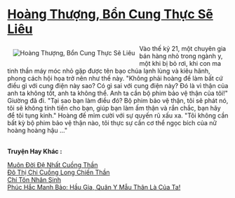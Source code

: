 <a href="https://truyentiki.com/hoang-thuong-bon-cung-thuc-se-lieu.33594/" title="Hoàng Thượng, Bổn Cung Thực Sẽ Liêu"><h1>Hoàng Thượng, Bổn Cung Thực Sẽ Liêu</h1></a><div style="display:table"><img align="right" style="float: left; padding: 10px;" src="https://truyentiki.com/a/img/str/src/33594.jpg" alt="Hoàng Thượng, Bổn Cung Thực Sẽ Liêu">Vào thế kỷ 21, một chuyên gia bán hàng nhỏ trong ngành y, một khi bị bỏ rơi, khi con ma tinh thần máy móc nhỏ gặp được tên bạo chúa lạnh lùng và kiêu hãnh, phong cách hội họa trở nên như thế này. "Không phải hoàng đế làm bất cứ điều gì với cung điện này sao? Có gì sai với cung điện này? Đó là vì thận của anh ta không tốt, anh ta không thể. Anh ta cần bộ phim bảo vệ thận của tôi!" Giường đã đi. "Tại sao bạn làm điều đó? Bộ phim bảo vệ thận, tôi sẽ phát nó, tôi sẽ không tính tiền cho bạn, giúp bạn làm ấm thận và rắn chắc, bạn hãy để tôi tụng kinh." Hoàng đế mỉm cười với sự quyến rũ xấu xa. "Tôi không cần bất kỳ bộ phim bảo vệ thận nào, tôi thực sự cần cơ thể ngọc bích của nữ hoàng hoàng hậu ..."</div><p><br><b>Truyện Hay Khác :</b></p><a href="https://truyentiki.com/muon-doi-de-nhat-cuong-than.33593/" alt="Muôn Đời Đệ Nhất Cuồng Thần">Muôn Đời Đệ Nhất Cuồng Thần</a><br/><a href="https://github.com/nownovels/top500/tree/master/truyenhay/33780/" alt="Đô Thị Chi Cuồng Long Chiến Thần">Đô Thị Chi Cuồng Long Chiến Thần</a><br/><a href="https://truyentiki.wordpress.com/2020/06/08/chi-ton-nhan-sinh/" alt="Chí Tôn Nhân Sinh">Chí Tôn Nhân Sinh</a><br/><a href="https://github.com/nownovels/top500/tree/master/truyenhay/33472/" alt="Phúc Hắc Manh Bảo: Hầu Gia, Quân Y Mẫu Thân Là Của Ta!">Phúc Hắc Manh Bảo: Hầu Gia, Quân Y Mẫu Thân Là Của Ta!</a><br/>